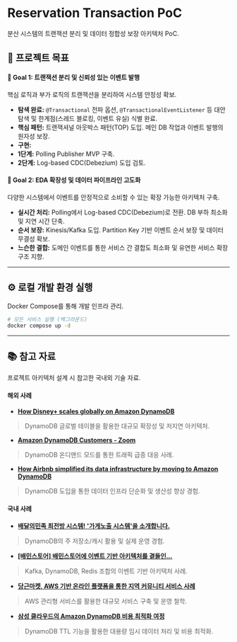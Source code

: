 # Reservation Transaction PoC
분산 시스템의 트랜잭션 분리 및 데이터 정합성 보장 아키텍처 PoC.
## 🚀 프로젝트 목표
#### **🎯 Goal 1: 트랜잭션 분리 및 신뢰성 있는 이벤트 발행**
핵심 로직과 부가 로직의 트랜잭션을 분리하여 시스템 안정성 확보.
* **탐색 완료:** `@Transactional` 전파 옵션, `@TransactionalEventListener` 등 대안 탐색 및 한계점(스레드 블로킹, 이벤트 유실) 식별 완료.
* **핵심 패턴:** 트랜잭셔널 아웃박스 패턴(TOP) 도입. 메인 DB 작업과 이벤트 발행의 원자성 보장.
* **구현:**
* **1단계:** Polling Publisher MVP 구축.
* **2단계:** Log-based CDC(Debezium) 도입 검토.
#### **🎯 Goal 2: EDA 확장성 및 데이터 파이프라인 고도화**
다양한 시스템에서 이벤트를 안정적으로 소비할 수 있는 확장 가능한 아키텍처 구축.
* **실시간 처리:** Polling에서 Log-based CDC(Debezium)로 전환. DB 부하 최소화 및 지연 시간 단축.
* **순서 보장:** Kinesis/Kafka 도입. Partition Key 기반 이벤트 순서 보장 및 데이터 무결성 확보.
* **느슨한 결합:** 도메인 이벤트를 통한 서비스 간 결합도 최소화 및 유연한 서비스 확장 구조 지향.
-----
## ⚙ 로컬 개발 환경 실행
Docker Compose를 통해 개발 인프라 관리.
```sh
# 모든 서비스 실행 (백그라운드)
docker compose up -d
```
-----
## 📚 참고 자료
프로젝트 아키텍처 설계 시 참고한 국내외 기술 자료.
#### **해외 사례**
* **[How Disney+ scales globally on Amazon DynamoDB](https://www.google.com/search?q=https://aws.amazon.com/blogs/database/how-disney-scales-globally-on-amazon-dynamodb/)**
> DynamoDB 글로벌 테이블을 활용한 대규모 확장성 및 저지연 아키텍처.
* **[Amazon DynamoDB Customers - Zoom](https://aws.amazon.com/dynamodb/customers/)**
> DynamoDB 온디맨드 모드를 통한 트래픽 급증 대응 사례.
* **[How Airbnb simplified its data infrastructure by moving to Amazon DynamoDB](https://www.google.com/search?q=https://www.youtube.com/watch%3Fv%3Djw_h_h5Lp6A)**
> DynamoDB 도입을 통한 데이터 인프라 단순화 및 생산성 향상 경험.
#### **국내 사례**
* **[배달의민족 최전방 시스템\! '가게노출 시스템'을 소개합니다.](https://techblog.woowahan.com/2667/)**
> DynamoDB의 주 저장소/캐시 활용 및 실제 운영 경험.
* **[[배민스토어] 배민스토어에 이벤트 기반 아키텍처를 곁들인…](https://techblog.woowahan.com/13101/)**
> Kafka, DynamoDB, Redis 조합의 이벤트 기반 아키텍처 사례.
* **[당근마켓, AWS 기반 온라인 플랫폼을 통한 지역 커뮤니티 서비스 사례](https://aws.amazon.com/ko/blogs/korea/danggeun-market-online-platform-community-building/)**
> AWS 관리형 서비스를 활용한 대규모 서비스 구축 및 운영 철학.
* **[삼성 클라우드의 Amazon DynamoDB 비용 최적화 여정](https://aws.amazon.com/ko/blogs/tech/sec-cloud-amazon-dynamodb-cost-optimization-journey/)**
> DynamoDB TTL 기능을 활용한 대용량 임시 데이터 처리 및 비용 최적화.